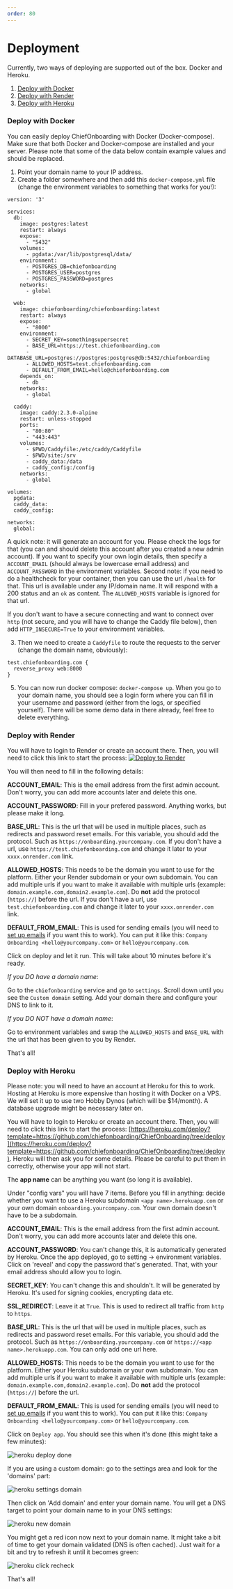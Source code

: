 ```yaml
---
order: 80
---
```


# Deployment
Currently, two ways of deploying are supported out of the box. Docker and Heroku.

1. [Deploy with Docker](#deploy-with-docker)
2. [Deploy with Render](#deploy-with-render)
3. [Deploy with Heroku](#deploy-with-heroku)

### Deploy with Docker
You can easily deploy ChiefOnboarding with Docker (Docker-compose). Make sure that both Docker and Docker-compose are installed and your server. Please note that some of the data below contain example values and should be replaced.

1. Point your domain name to your IP address.
2. Create a folder somewhere and then add this `docker-compose.yml` file (change the environment variables to something that works for you!):

```
version: '3'

services:
  db:
    image: postgres:latest
    restart: always
    expose:
      - "5432"
    volumes:
      - pgdata:/var/lib/postgresql/data/
    environment:
      - POSTGRES_DB=chiefonboarding
      - POSTGRES_USER=postgres
      - POSTGRES_PASSWORD=postgres
    networks:
      - global

  web:
    image: chiefonboarding/chiefonboarding:latest
    restart: always
    expose:
      - "8000"
    environment:
      - SECRET_KEY=somethingsupersecret
      - BASE_URL=https://test.chiefonboarding.com
      - DATABASE_URL=postgres://postgres:postgres@db:5432/chiefonboarding
      - ALLOWED_HOSTS=test.chiefonboarding.com
      - DEFAULT_FROM_EMAIL=hello@chiefonboarding.com
    depends_on:
      - db
    networks:
      - global

  caddy:
    image: caddy:2.3.0-alpine
    restart: unless-stopped
    ports:
      - "80:80"
      - "443:443"
    volumes:
      - $PWD/Caddyfile:/etc/caddy/Caddyfile
      - $PWD/site:/srv
      - caddy_data:/data
      - caddy_config:/config
    networks:
      - global

volumes:
  pgdata:
  caddy_data:
  caddy_config:

networks:
  global:

```
A quick note: it will generate an account for you. Please check the logs for that (you can and should delete this account after you created a new admin account). If you want to specify your own login details, then specify a `ACCOUNT_EMAIL` (should always be lowercase email address) and `ACCOUNT_PASSWORD` in the environment variables.
Second note: if you need to do a healthcheck for your container, then you can use the url `/health` for that. This url is available under any IP/domain name. It will respond with a 200 status and an `ok` as content. The `ALLOWED_HOSTS` variable is ignored for that url.

If you don't want to have a secure connecting and want to connect over `http` (not secure, and you will have to change the Caddy file below), then add `HTTP_INSECURE=True` to your environment variables.

3. Then we need to create a `Caddyfile` to route the requests to the server (change the domain name, obviously):
```
test.chiefonboarding.com {
  reverse_proxy web:8000
}
```
5. You can now run docker compose: `docker-compose up`. When you go to your domain name, you should see a login form where you can fill in your username and password (either from the logs, or specified yourself). There will be some demo data in there already, feel free to delete everything. 

### Deploy with Render
You will have to login to Render or create an account there. Then, you will need to click this link to start the process: [![Deploy to Render](https://render.com/images/deploy-to-render-button.svg)](https://render.com/deploy?repo=https://github.com/chiefonboarding/chiefonboarding/tree/deploy) 

You will then need to fill in the following details:

**ACCOUNT_EMAIL**: This is the email address from the first admin account. Don't worry, you can add more accounts later and delete this one.

**ACCOUNT_PASSWORD**: Fill in your prefered password. Anything works, but please make it long.

**BASE_URL**: This is the url that will be used in multiple places, such as redirects and password reset emails. For this variable, you should add the protocol. Such as `https://onboarding.yourcompany.com`. If you don't have a url, use `https://test.chiefonboarding.com` and change it later to your `xxxx.onrender.com` link.

**ALLOWED_HOSTS**: This needs to be the domain you want to use for the platform. Either your Render subdomain or your own subdomain. You can add multiple urls if you want to make it available with multiple urls (example: `domain.example.com,domain2.example.com`). Do **not** add the protocol (`https://`) before the url. If you don't have a url, use `test.chiefonboarding.com` and change it later to your `xxxx.onrender.com` link.

**DEFAULT_FROM_EMAIL**: This is used for sending emails (you will need to [set up emails](https://docs.chiefonboarding.com/integrations/Email.html) if you want this to work). You can put it like this: `Company Onboarding <hello@yourcompany.com>` or `hello@yourcompany.com`.

Click on deploy and let it run. This will take about 10 minutes before it's ready. 

*If you DO have a domain name*:

Go to the `chiefonboarding` service and go to `settings`. Scroll down until you see the `Custom domain` setting. Add your domain there and configure your DNS to link to it.

*If you DO NOT have a domain name*:

Go to environment variables and swap the `ALLOWED_HOSTS` and `BASE_URL` with the url that has been given to you by Render.

That's all!

### Deploy with Heroku
Please note: you will need to have an account at Heroku for this to work. Hosting at Heroku is more expensive than hosting it with Docker on a VPS. We will set it up to use two Hobby Dynos (which will be $14/month). A database upgrade might be necessary later on.

You will have to login to Heroku or create an account there. Then, you will need to click this link to start the process: [https://heroku.com/deploy?template=https://github.com/chiefonboarding/ChiefOnboarding/tree/deploy](https://heroku.com/deploy?template=https://github.com/chiefonboarding/ChiefOnboarding/tree/deploy).
Heroku will then ask you for some details. Please be careful to put them in correctly, otherwise your app will not start.

The **app name** can be anything you want (so long it is available).

Under "config vars" you will have 7 items. Before you fill in anything: decide whether you want to use a Heroku subdomain `<app name>.herokuapp.com` or your own domain `onboarding.yourcompany.com`. Your own domain doesn't have to be a subdomain.

**ACCOUNT_EMAIL**: This is the email address from the first admin account. Don't worry, you can add more accounts later and delete this one.

**ACCOUNT_PASSWORD**: You can't change this, it is automatically generated by Heroku. Once the app deployed, go to setting -> environment variables. Click on 'reveal' and copy the password that's generated. That, with your email address should allow you to login.

**SECRET_KEY**: You can't change this and shouldn't. It will be generated by Heroku. It's used for signing cookies, encrypting data etc.

**SSL_REDIRECT**: Leave it at `True`. This is used to redirect all traffic from `http` to `https`. 

**BASE_URL**: This is the url that will be used in multiple places, such as redirects and password reset emails. For this variable, you should add the protocol. Such as `https://onboarding.yourcompany.com` or `https://<app name>.herokuapp.com`. You can only add one url here.

**ALLOWED_HOSTS**: This needs to be the domain you want to use for the platform. Either your Heroku subdomain or your own subdomain. You can add multiple urls if you want to make it available with multiple urls (example: `domain.example.com,domain2.example.com`). Do **not** add the protocol (`https://`) before the url.

**DEFAULT_FROM_EMAIL**: This is used for sending emails (you will need to [set up emails](https://docs.chiefonboarding.com/integrations/Email.html) if you want this to work). You can put it like this: `Company Onboarding <hello@yourcompany.com>` or `hello@yourcompany.com`.

Click on `Deploy app`. You should see this when it's done (this might take a few minutes):

![heroku deploy done](static/heroku-deploy-done.png)

If you are using a custom domain: go to the settings area and look for the 'domains' part:

![heroku settings domain](static/heroku-settings-domain.png)

Then click on 'Add domain' and enter your domain name. You will get a DNS target to point your domain name to in your DNS settings:

![heroku new domain](static/heroku-new-domain.png)

You might get a red icon now next to your domain name. It might take a bit of time to get your domain validated (DNS is often cached). Just wait for a bit and try to refresh it until it becomes green:

![heroku click recheck](static/heroku-click-recheck.png)

That's all!

